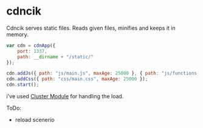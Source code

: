 ﻿# cdncik
Cdncik serves static files. Reads given files, minifies and keeps it in memory.

```js
var cdn = cdnApp({
    port: 1337,
    path: __dirname + "/static/"
});

cdn.addJs({ path: "js/main.js", maxAge: 25000 }, { path: "js/functions.js", maxAge: 0 });
cdn.addCss({ path: "css/main.css", maxAge: 25000 });
cdn.start();
```

i've used [Cluster Module](https://nodejs.org/dist/latest-v6.x/docs/api/cluster.html) for handling the load.

ToDo:
- reload scenerio

